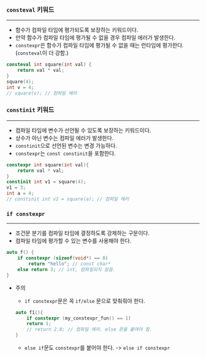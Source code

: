 
### `consteval` 키워드
---

* 함수가 컴파일 타임에 평가되도록 보장하는 키워드이다.
* 만약 함수가 컴파일 타임에 평가될 수 없을 경우 컴파일 에러가 발생한다.
* `constexpr`은 함수가 컴파일 타임에 평가될 수 없을 때는 런타임에 평가한다. (`consteval`이 더 강함.)
```cpp
consteval int square(int val) {
	return val * val;
}
square(4);
int v = 4;
// square(v); // 컴파일 에러
```

### `constinit` 키워드
---

* 컴파일 타임에 변수가 선언될 수 있도록 보장하는 키워드이다.
* 상수가 아닌 변수는 컴파일 에러가 발생한다.
* `constinit`으로 선언된 변수는 변경 가능하다.
* `constexpr`는 `const constinit`을 포함한다.
```cpp
constexpr int square(int val){
	return val * val;
}
constinit int v1 = square(4);
v1 = 3;
int a = 4;
// constinit int v2 = square(a); // 컴파일 에러
```


### `if constexpr`
---

* 조건문 분기를 컴파일 타임에 결정하도록 강제하는 구문이다.
* 컴파일 타임에 평가할 수 있는 변수를 사용해야 한다.

```cpp
auto f() {
	if constexpr (sizeof(void*) == 8) 
		return "hello"; // const char* 
	else return 3; // int, 컴파일되지 않음.
}
```

* 주의
	* `if constexpr`문은 꼭 `if/else` 문으로 맞춰줘야 한다.

	```cpp
	auto f1(){
		if constexpr (my_constexpr_fun() == 1)
		return 1;
		// return 2.0; // 컴파일 에러. else 문을 붙여야 함.
	}
	```

	* `else if`문도 `constexpr`를 붙어야 한다. -> `else if constexpr`